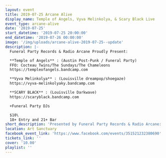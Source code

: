 ```yaml
---
layout: event
title: 2019-07-25 Arcane Alive
display_name: Temple of Angels, Vyva Melinkolya, & Scary Black Live
event_type: arcane-alive
date: '2019-07-25'
start_datetime: '2019-07-25 20:00:00'
end_datetime: '2019-07-26 00:00:00'
image: '/img/uploads/arcane-alive-2019-07-25--update'
description: |-
  Funeral Party Records & Radio Arcane Proudly Present:

  **Temple of Angels** : (Austin Post-Punk / Funeral Party)  
  FFO: Cocteau Twins/The Sundays/The Chameleons
  https://templeofangels.bandcamp.com

  **Vyva Melinkolya** : (Louisville dreampop/shoegaze)
  https://vyva-melinkolyaky.bandcamp.com

  **SCARY BLACK** : (Louisville Darkwave)
  https://scaryblack.bandcamp.com

  +Funeral Party DJs

  $10\
  18+ Entry and 21+ Bar
short_description: 'Presented by Funeral Party Records & Radio Arcane: Temple of Angels, Vyva Melinkolya, & Scary Black Live'
location: Art Sanctuary
facebook_event_link: 'https://www.facebook.com/events/351521232380690'
tickets_link: ''
cover: '10.00'
playlist: ''
---
```

